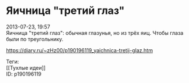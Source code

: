 Яичница "третий глаз"
======================

   
 2013-07-23, 19:57   
  Яичница "третий глаз": обычная глазунья, но из трёх яиц. Чтобы глаза были по треугольнику.   
    
 <https://diary.ru/~zHz00/p190196119_yaichnica-tretij-glaz.htm>   
   
 Теги:   
 [[Тухлые идеи]]   
 ID: p190196119